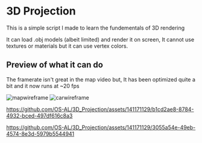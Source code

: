 # 3D Projection
This is a simple script I made to learn the fundementals of 3D rendering

It can load .obj models (albeit limited) and render it on screen, It cannot use textures or materials but it can use vertex colors.

## Preview of what it can do
The framerate isn't great in the map video but, It has been optimized quite a bit and it now runs at ~20 fps

![mapwireframe](https://github.com/OS-AL/3D_Projection/assets/141171129/d1278580-aa57-4488-9411-c5c371dc172f)
![carwireframe](https://github.com/OS-AL/3D_Projection/assets/141171129/2b9f5ae9-4127-4f0a-a47a-02dd6614ab82)


https://github.com/OS-AL/3D_Projection/assets/141171129/b1cd2ae8-8784-4932-bced-497df616c8a3



https://github.com/OS-AL/3D_Projection/assets/141171129/3055a54e-49eb-4574-8e3d-5979b5544941

